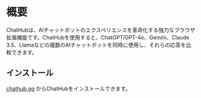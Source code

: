 # 概要

ChatHubは、AIチャットボットのエクスペリエンスを革命化する強力なブラウザ拡張機能です。ChatHubを使用すると、ChatGPT/GPT-4o、Gemini、Claude 3.5、Llamaなどの複数のAIチャットボットを同時に使用し、それらの応答を比較できます。

## インストール

[chathub.gg](https://chathub.gg/?utm_source=doc) からChatHubをインストールできます。
